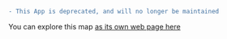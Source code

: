 ```diff
- This App is deprecated, and will no longer be maintained
```

You can explore this map [as its own web page here](https://asw-v4.github.io/GR-Zoo-Map/)
